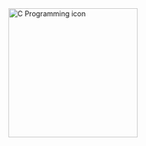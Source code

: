 <img alt="C Programming icon" srcset="https://img.icons8.com/fluency/512/c-programming.png 2x" style="width: 256px; height: 256px;">